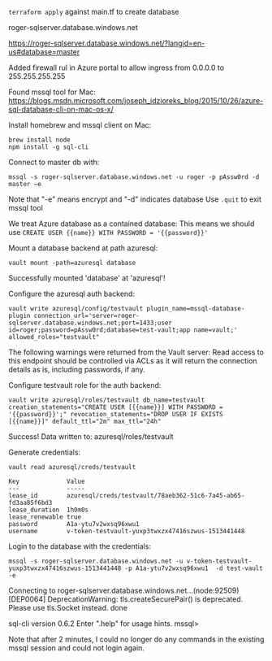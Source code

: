 `terraform apply` against main.tf to create database

roger-sqlserver.database.windows.net

https://roger-sqlserver.database.windows.net/?langid=en-us#database=master

Added firewall rul in Azure portal to allow ingress from 0.0.0.0 to 255.255.255.255

Found mssql tool for Mac:
https://blogs.msdn.microsoft.com/joseph_idzioreks_blog/2015/10/26/azure-sql-database-cli-on-mac-os-x/

Install homebrew and mssql client on Mac:
```
brew install node
npm install -g sql-cli
```

Connect to master db with:
```
mssql -s roger-sqlserver.database.windows.net -u roger -p pAssw0rd -d master –e
```

Note that "-e" means encrypt and "-d" indicates database
Use `.quit` to exit mssql tool


We treat Azure database as a contained database:
This means we should use `CREATE USER {{name}} WITH PASSWORD = '{{password}}'`

Mount a database backend at path azuresql:
```
vault mount -path=azuresql database
```
Successfully mounted 'database' at 'azuresql'!

Configure the azuresql auth backend:
```
vault write azuresql/config/testvault plugin_name=mssql-database-plugin connection_url='server=roger-sqlserver.database.windows.net;port=1433;user id=roger;password=pAssw0rd;database=test-vault;app name=vault;' allowed_roles="testvault"
```
The following warnings were returned from the Vault server:
Read access to this endpoint should be controlled via ACLs as it will return the connection details as is, including passwords, if any.

Configure testvault role for the auth backend:
```
vault write azuresql/roles/testvault db_name=testvault creation_statements="CREATE USER [{{name}}] WITH PASSWORD = '{{password}}';" revocation_statements="DROP USER IF EXISTS [{{name}}]" default_ttl="2m" max_ttl="24h"
```
Success! Data written to: azuresql/roles/testvault

Generate credentials:
```
vault read azuresql/creds/testvault

Key            	Value
---            	-----
lease_id       	azuresql/creds/testvault/78aeb362-51c6-7a45-ab65-fd3aa85f6bd3
lease_duration 	1h0m0s
lease_renewable	true
password       	A1a-ytu7v2wxsq96xwu1
username       	v-token-testvault-yuxp3twxzx47416szwus-1513441448
```

Login to the database with the credentials:
```
mssql -s roger-sqlserver.database.windows.net -u v-token-testvault-yuxp3twxzx47416szwus-1513441448 -p A1a-ytu7v2wxsq96xwu1  -d test-vault -e
```
Connecting to roger-sqlserver.database.windows.net...(node:92509) [DEP0064] DeprecationWarning: tls.createSecurePair() is deprecated. Please use tls.Socket instead.
done

sql-cli version 0.6.2
Enter ".help" for usage hints.
mssql>

Note that after 2 minutes, I could no longer do any commands in the existing mssql session and could not login again.
